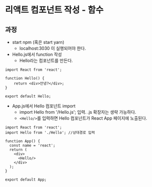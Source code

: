 # 리액트 컴포넌트 작성 - 함수

## 과정
* start npm (혹은 start yarn)
    - localhost:3030 이 실행되어야 한다.
* Hello.js에서 function 작성
    - Hello라는 컴포넌트를 만든다.
```
import React from 'react';

function Hello() {
    return <div>안녕?</div>;
}

export default Hello; 
```

* App.js에서 Hello 컴포넌트 import
    - import Hello from '/Hello.js'; 입력. .js 확장자는 생략 가능하다.
    - `<Hello/>`를 입력하면 Hello 컴포넌트가 React App 페이지에 노출된다.
```
import React from 'react';
import Hello from './Hello'; //상대경로 입력

function App() {
  const name = 'react';
  return (
    <div>
      <Hello/>
    </div>
  );
}

export default App;

```

